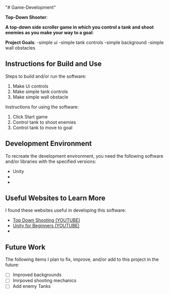 "# Game-Development" 

**Top-Down Shooter**:

**A top-down side scroller game in which you control a tank and shoot enemies as you make your way to a goal**:

**Project Goals**:
-simple ui
-simple tank controls
-simple background
-simple wall obstacles

## Instructions for Build and Use

Steps to build and/or run the software:

1. Make Ui controls
2. Make simple tank controls
3. Make simple wall obstacle

Instructions for using the software:

1. Click Start game
2. Control tank to shoot enemies
3. Control tank to move to goal

## Development Environment 

To recreate the development environment, you need the following software and/or libraries with the specified versions:

* Unity
* 
*

## Useful Websites to Learn More

I found these websites useful in developing this software:

* [Top Down Shooting (YOUTUBE)](https://www.youtube.com/watch?v=LNLVOjbrQj4)
* [Unity for Beginners (YOUTUBE)](https://www.youtube.com/watch?v=LNLVOjbrQj4)
*

## Future Work

The following items I plan to fix, improve, and/or add to this project in the future:

* [ ] Improved backgrounds
* [ ] Imrpoved shooting mechanics
* [ ] Add enemy Tanks